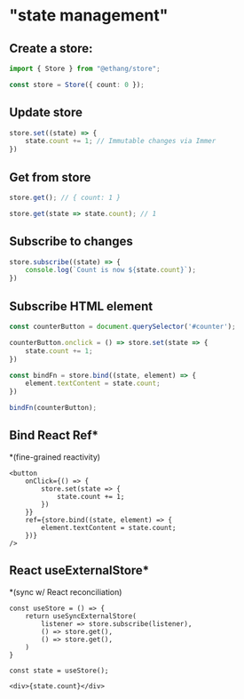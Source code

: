 # "state management"

## Create a store:

```ts
import { Store } from "@ethang/store";

const store = Store({ count: 0 });
```

## Update store

```ts
store.set((state) => {
    state.count += 1; // Immutable changes via Immer
})
```

## Get from store

```ts
store.get(); // { count: 1 }

store.get(state => state.count); // 1
```

## Subscribe to changes

```ts
store.subscribe((state) => {
    console.log(`Count is now ${state.count}`);
})
```

## Subscribe HTML element

```ts
const counterButton = document.querySelector('#counter');

counterButton.onclick = () => store.set(state => {
    state.count += 1;
})

const bindFn = store.bind((state, element) => {
    element.textContent = state.count; 
})

bindFn(counterButton);
```

## Bind React Ref*

*(fine-grained reactivity)

```tsx
<button
    onClick={() => {
        store.set(state => {
            state.count += 1;
        })
    }}
    ref={store.bind((state, element) => {
        element.textContent = state.count;
    })}
/>
```

## React useExternalStore*

*(sync w/ React reconciliation)

```tsx
const useStore = () => {
    return useSyncExternalStore(
        listener => store.subscribe(listener),
        () => store.get(),
        () => store.get(),
    )
}

const state = useStore();

<div>{state.count}</div>
```